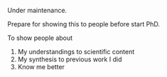 Under maintenance.

Prepare for showing this to people before start PhD. 

To show people about 

1. My understandings to scientific content
2. My synthesis to previous work I did
3. Know me better